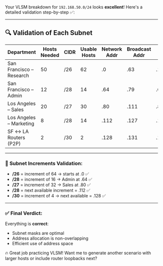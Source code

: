 Your VLSM breakdown for `192.168.50.0/24` looks **excellent**! Here's a detailed validation step-by-step ✅:

---

## 🔍 **Validation of Each Subnet**

|Department|Hosts Needed|CIDR|Usable Hosts|Network Addr|Broadcast Addr|Host Range|✔️|
|---|---|---|---|---|---|---|---|
|San Francisco – Research|50|/26|62|.0|.63|.1–.62|✅|
|San Francisco – Admin|12|/28|14|.64|.79|.65–.78|✅|
|Los Angeles – Sales|20|/27|30|.80|.111|.81–.110|✅|
|Los Angeles – Marketing|8|/28|14|.112|.127|.113–.126|✅|
|SF ↔ LA Routers (P2P)|2|/30|2|.128|.131|.129–.130|✅|

---

### 🧠 **Subnet Increments Validation:**

- **/26** = increment of 64 → starts at .0 ✅
- **/28** = increment of 16 → Admin at .64 ✅
- **/27** = increment of 32 → Sales at .80 ✅
- **/28** = next available increment = .112 ✅
- **/30** = increment of 4 → next available = .128 ✅

---

### ✅ Final Verdict:

Everything is **correct**:

- Subnet masks are optimal
- Address allocation is non-overlapping
- Efficient use of address space

🔥 Great job practicing VLSM! Want me to generate another scenario with larger hosts or include router loopbacks next?